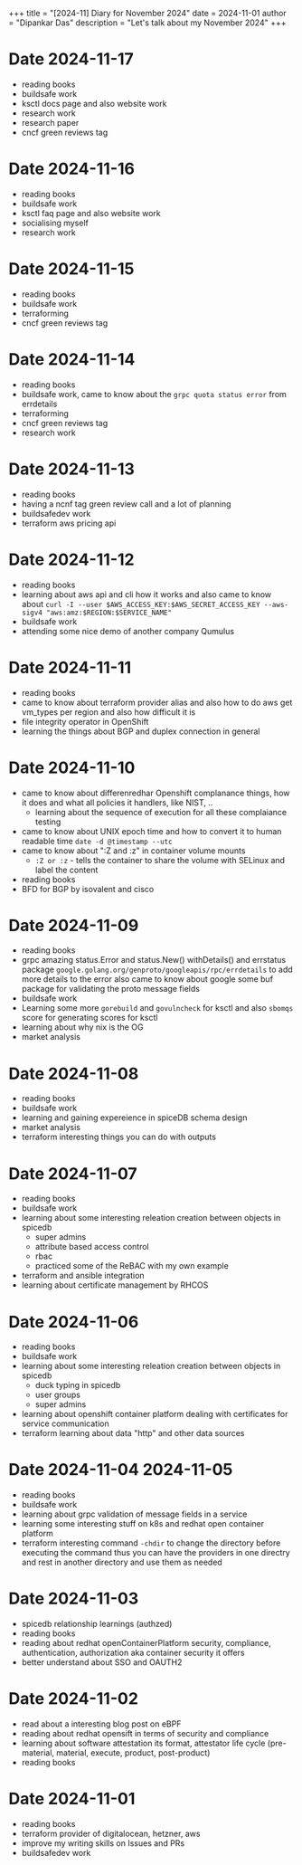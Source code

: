 +++
title = "[2024-11] Diary for November 2024"
date = 2024-11-01
author = "Dipankar Das"
description = "Let's talk about my November 2024"
+++

# Date 2024-11-17
* reading books
* buildsafe work
* ksctl docs page and also website work
* research work
* research paper
* cncf green reviews tag

# Date 2024-11-16
* reading books
* buildsafe work
* ksctl faq page and also website work
* socialising myself
* research work

# Date 2024-11-15
* reading books
* buildsafe work
* terraforming
* cncf green reviews tag

# Date 2024-11-14
* reading books
* buildsafe work, came to know about the `grpc quota status error` from errdetails
* terraforming
* cncf green reviews tag
* research work

# Date 2024-11-13
* reading books
* having a ncnf tag green review call and a lot of planning
* buildsafedev work
* terraform aws pricing api

# Date 2024-11-12
* reading books
* learning about aws api and cli how it works and also came to know about `curl -I --user $AWS_ACCESS_KEY:$AWS_SECRET_ACCESS_KEY --aws-sigv4 "aws:amz:$REGION:$SERVICE_NAME"`
* buildsafe work
* attending some nice demo of another company Qumulus

# Date 2024-11-11
* reading books
* came to know about terraform provider alias and also how to do aws get vm_types per region and also how difficult it is
* file integrity operator in OpenShift
* learning the things about BGP and duplex connection in general

# Date 2024-11-10
* came to know about differenredhar Openshift complanance things, how it does and what all policies it handlers, like NIST, ..
  * learning about the sequence of execution for all these complaiance testing
* came to know about UNIX epoch time and how to convert it to human readable time `date -d @timestamp --utc`
* came to know about ":Z and :z" in container volume mounts
  * `:Z or :z` - tells the container to share the volume with SELinux and label the content
* reading books
* BFD for BGP by isovalent and cisco

# Date 2024-11-09
* reading books
* grpc amazing status.Error and status.New() withDetails() and errstatus package `google.golang.org/genproto/googleapis/rpc/errdetails` to add more details to the error also came to know about google some buf package for validating the proto message fields
* buildsafe work
* Learning some more `gorebuild` and `govulncheck` for ksctl and also `sbomqs` score for generating scores for ksctl
* learning about why nix is the OG
* market analysis

# Date 2024-11-08
* reading books
* buildsafe work
* learning and gaining expereience in spiceDB schema design
* market analysis
* terraform interesting things you can do with outputs

# Date 2024-11-07
* reading books
* buildsafe work
* learning about some interesting releation creation between objects in spicedb
  * super admins
  * attribute based access control
  * rbac
  * practiced some of the ReBAC with my own example
* terraform and ansible integration
* learning about certificate management by RHCOS

# Date 2024-11-06
* reading books
* buildsafe work
* learning about some interesting releation creation between objects in spicedb
  * duck typing in spicedb
  * user groups
  * super admins
* learning about openshift container platform dealing with certificates for service communication
* terraform learning about data "http" and other data sources

# Date 2024-11-04 2024-11-05
* reading books
* buildsafe work
* learning about grpc validation of message fields in a service
* learning some interesting stuff on k8s and redhat open container platform
* terraform interesting command `-chdir` to change the directory before executing the command thus you can have the providers in one directry and rest in another directory and use them as needed

# Date 2024-11-03
* spicedb relationship learnings (authzed)
* reading books
* reading about redhat openContainerPlatform security, compliance, authentication, authorization aka container security it offers
* better understand about SSO and OAUTH2

# Date 2024-11-02
* read about a interesting blog post on eBPF
* reading about redhat opensift in terms of security and compliance
* learning about software attestation its format, attestator life cycle (pre-material, material, execute, product, post-product)
* reading books

# Date 2024-11-01
* reading books
* terraform provider of digitalocean, hetzner, aws
* improve my writing skills on Issues and PRs
* buildsafedev work
